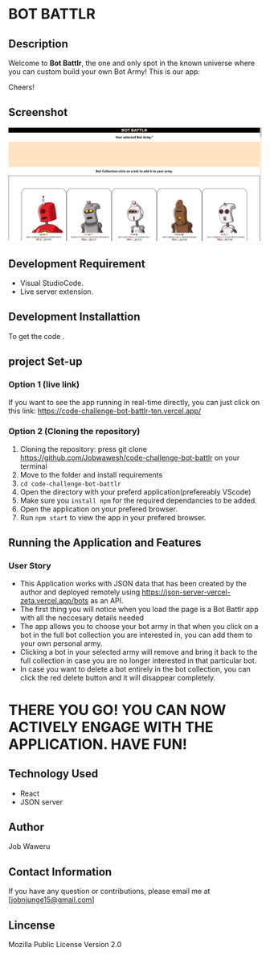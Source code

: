 # BOT BATTLR

## Description
Welcome to **Bot Battlr**, the one and only spot in the known universe where you
can custom build your own Bot Army! This is our app:

  Cheers!

## Screenshot

<img src="bot-battlr.png">

## Development Requirement
- Visual StudioCode.
- Live server extension.

## Development Installattion
To get the code .

## project Set-up
### Option 1 (live link)
If you want to see the app running in real-time directly, you can just click on this link:
https://code-challenge-bot-battlr-ten.vercel.app/

### Option 2 (Cloning the repository)
1. Cloning the repository:
press git clone https://github.com/Jobwawesh/code-challenge-bot-battlr on your terminal
2. Move to the folder and install requirements
3. `cd code-challenge-bot-battlr`
4. Open the directory with your preferd application(prefereably VScode)
5. Make sure you `install npm` for the required dependancies to be added.
6. Open the application on your prefered browser.
7. Run `npm start` to view the app in your prefered browser.

## Running the Application and Features
### User Story
- This Application works with JSON data that has been created by the author and deployed remotely using https://json-server-vercel-zeta.vercel.app/bots as an API.
- The first thing you will notice when you load the page is a Bot Battlr app with all the neccesary details needed 
- The app allows you to choose your bot army in that when you click on a bot in the full bot collection you are interested in, you can add them to your own personal army.
- Clicking a  bot in your selected army will remove and bring it back to the full collection in case you are no longer interested in that particular bot.
- In case you want to delete a bot entirely in the bot collection,  you can click the red delete button and it will disappear completely.

# THERE YOU GO! YOU CAN NOW ACTIVELY ENGAGE WITH THE APPLICATION. HAVE FUN!

## Technology Used
* React
* JSON server

## Author
Job Waweru

## Contact Information
If you have any question or contributions, please email me at
[jobnjunge15@gmail.com]

## Lincense
Mozilla Public License Version 2.0